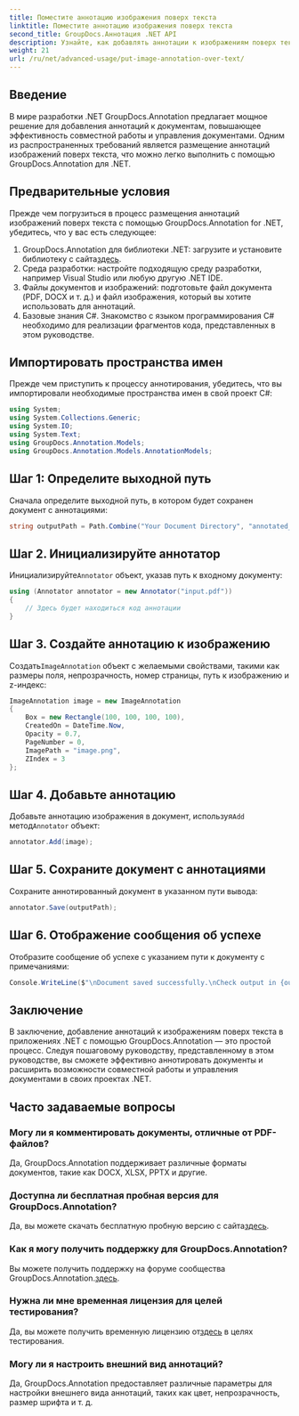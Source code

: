 ```yaml
---
title: Поместите аннотацию изображения поверх текста
linktitle: Поместите аннотацию изображения поверх текста
second_title: GroupDocs.Аннотация .NET API
description: Узнайте, как добавлять аннотации к изображениям поверх текста в .NET с помощью GroupDocs.Annotation для эффективного управления документами и совместной работы.
weight: 21
url: /ru/net/advanced-usage/put-image-annotation-over-text/
---
```

## Введение
В мире разработки .NET GroupDocs.Annotation предлагает мощное решение для добавления аннотаций к документам, повышающее эффективность совместной работы и управления документами. Одним из распространенных требований является размещение аннотаций изображений поверх текста, что можно легко выполнить с помощью GroupDocs.Annotation для .NET.
## Предварительные условия
Прежде чем погрузиться в процесс размещения аннотаций изображений поверх текста с помощью GroupDocs.Annotation for .NET, убедитесь, что у вас есть следующее:
1.  GroupDocs.Annotation для библиотеки .NET: загрузите и установите библиотеку с сайта[здесь](https://releases.groupdocs.com/annotation/net/).
2. Среда разработки: настройте подходящую среду разработки, например Visual Studio или любую другую .NET IDE.
3. Файлы документов и изображений: подготовьте файл документа (PDF, DOCX и т. д.) и файл изображения, который вы хотите использовать для аннотаций.
4. Базовые знания C#. Знакомство с языком программирования C# необходимо для реализации фрагментов кода, представленных в этом руководстве.

## Импортировать пространства имен
Прежде чем приступить к процессу аннотирования, убедитесь, что вы импортировали необходимые пространства имен в свой проект C#:
```csharp
using System;
using System.Collections.Generic;
using System.IO;
using System.Text;
using GroupDocs.Annotation.Models;
using GroupDocs.Annotation.Models.AnnotationModels;
```
## Шаг 1: Определите выходной путь
Сначала определите выходной путь, в котором будет сохранен документ с аннотациями:
```csharp
string outputPath = Path.Combine("Your Document Directory", "annotated_document.pdf");
```
## Шаг 2. Инициализируйте аннотатор
 Инициализируйте`Annotator` объект, указав путь к входному документу:
```csharp
using (Annotator annotator = new Annotator("input.pdf"))
{
    // Здесь будет находиться код аннотации
}
```
## Шаг 3. Создайте аннотацию к изображению
 Создать`ImageAnnotation` объект с желаемыми свойствами, такими как размеры поля, непрозрачность, номер страницы, путь к изображению и z-индекс:
```csharp
ImageAnnotation image = new ImageAnnotation
{
    Box = new Rectangle(100, 100, 100, 100),
    CreatedOn = DateTime.Now,
    Opacity = 0.7,
    PageNumber = 0,
    ImagePath = "image.png",
    ZIndex = 3
};
```
## Шаг 4. Добавьте аннотацию
 Добавьте аннотацию изображения в документ, используя`Add` метод`Annotator` объект:
```csharp
annotator.Add(image);
```
## Шаг 5. Сохраните документ с аннотациями
Сохраните аннотированный документ в указанном пути вывода:
```csharp
annotator.Save(outputPath);
```
## Шаг 6. Отображение сообщения об успехе
Отобразите сообщение об успехе с указанием пути к документу с примечаниями:
```csharp
Console.WriteLine($"\nDocument saved successfully.\nCheck output in {outputPath}.");
```

## Заключение
В заключение, добавление аннотаций к изображениям поверх текста в приложениях .NET с помощью GroupDocs.Annotation — это простой процесс. Следуя пошаговому руководству, представленному в этом руководстве, вы сможете эффективно аннотировать документы и расширить возможности совместной работы и управления документами в своих проектах .NET.
## Часто задаваемые вопросы
### Могу ли я комментировать документы, отличные от PDF-файлов?
Да, GroupDocs.Annotation поддерживает различные форматы документов, такие как DOCX, XLSX, PPTX и другие.
### Доступна ли бесплатная пробная версия для GroupDocs.Annotation?
 Да, вы можете скачать бесплатную пробную версию с сайта[здесь](https://releases.groupdocs.com/).
### Как я могу получить поддержку для GroupDocs.Annotation?
 Вы можете получить поддержку на форуме сообщества GroupDocs.Annotation.[здесь](https://forum.groupdocs.com/c/annotation/10).
### Нужна ли мне временная лицензия для целей тестирования?
 Да, вы можете получить временную лицензию от[здесь](https://purchase.groupdocs.com/temporary-license/) в целях тестирования.
### Могу ли я настроить внешний вид аннотаций?
Да, GroupDocs.Annotation предоставляет различные параметры для настройки внешнего вида аннотаций, таких как цвет, непрозрачность, размер шрифта и т. д.